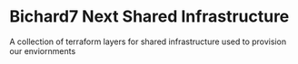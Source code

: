 # Bichard7 Next Shared Infrastructure

A collection of terraform layers for shared infrastructure used to provision our enviornments